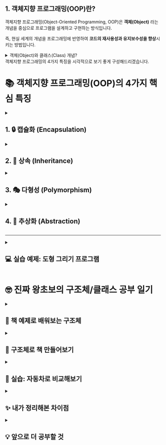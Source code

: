 ## **1. 객체지향 프로그래밍(OOP)란?**

객체지향 프로그래밍(Object-Oriented Programming, OOP)은 **객체(Object)** 라는 개념을 중심으로 프로그램을 설계하고 구현하는 방식입니다.

즉, 현실 세계의 개념을 프로그래밍에 반영하여 **코드의 재사용성과 유지보수성을 향상**시키는 방법입니다.

<details>
<summary>객체(Object)와 클래스(Class) 개념?</summary>
<div markdown="1">

### **📌 객체 (Object)**

- **현실 세계의 사물이나 개념을 코드로 표현한 것**
- 객체는 속성(데이터)과 동작(메서드)을 가집니다.
- 예를 들어, "자동차"라는 객체는 `색상`, `모델`, `속도` 등의 **속성**과 `달리다()`, `정지하다()` 등의 **동작**을 가집니다.

### **📌 클래스 (Class)**

- **객체를 생성하기 위한 설계도(틀)**
- 객체의 속성과 동작을 정의하는 역할을 합니다.
- 클래스는 여러 개의 객체를 생성하는 데 사용할 수 있습니다.

</div>
</details>
객체지향 프로그래밍의 4가지 특징을 시각적으로 보기 좋게 구성해드리겠습니다.



# 📚 객체지향 프로그래밍(OOP)의 4가지 핵심 특징

<details>
<summary><h2>1. 🔒 캡슐화 (Encapsulation)</h2></summary>

- **정의**: 데이터와 메서드를 하나의 객체로 묶고 외부 접근을 제한
- **목적**: 데이터 보호 및 무결성 유지
- **구현 방법**:
  - private/protected 접근 제어자 사용
  - getter/setter 메서드 활용
</details>

<details>
<summary><h2>2. 🔄 상속 (Inheritance)</h2></summary>

- **정의**: 부모 클래스의 특성을 자식 클래스가 물려받음
- **장점**: 
  - 코드 재사용성 향상
  - 유지보수 용이성
- **구현 예시**:
  ```swift
  class Parent { }
  class Child: Parent { }
  ```
</details>

<details>
<summary><h2>3. 🎭 다형성 (Polymorphism)</h2></summary>

- **정의**: 같은 메서드를 다양한 방식으로 구현
- **종류**:
  - 오버라이딩 (Overriding)
  - 오버로딩 (Overloading)
- **핵심**: `override` 키워드로 메서드 재정의
</details>

<details>
<summary><h2>4. 🎯 추상화 (Abstraction)</h2></summary>

- **정의**: 핵심 정보만 남기고 불필요한 정보 숨김
- **구현 방법**:
  - 추상 클래스
  - 프로토콜/인터페이스
- **장점**: 복잡성 감소, 재사용성 증가
</details>

---

<details>
<summary><h2>💻 실습 예제: 도형 그리기 프로그램</h2></summary>

```swift
// 1. Shape 부모 클래스 정의
class Shape {
    func draw() {
        print("도형을 그립니다")
    }
}

// 2. 자식 클래스 구현
class Circle: Shape {
    override func draw() {
        print("○ 원을 그립니다")
    }
}

class Rectangle: Shape {
    override func draw() {
        print("□ 사각형을 그립니다")
    }
}

// 3. 실행 코드
let shapes: [Shape] = [Circle(), Rectangle()]
for shape in shapes {
    shape.draw()
}
```

**실행 결과**:
```
○ 원을 그립니다
□ 사각형을 그립니다
```
</details>

# 🤓 진짜 왕초보의 구조체/클래스 공부 일기

<details>
<summary><h2>📘 책 예제로 배워보는 구조체</h2></summary>

```swift
struct Book {
    var title: String
    var author: String
    
    func displayInfo() {
        print("\(title) by \(author)")
    }
}
```

**😅 내 생각들:**
- 음... `struct`가 클래스랑 다르다는데 아직 잘 모르겠다
- `var title: String` 이런거는 변수 만드는거 같은데 왜 여기다 만들지?
- `displayInfo()` 이건 함수 같은데... 이름 잘 지었나?
</details>

<details>
<summary><h2>🤔 구조체로 책 만들어보기</h2></summary>

```swift
let book1 = Book(title: "Swift Programming", author: "John Doe")
book1.displayInfo()

var book2 = book1
book2.title = "Advanced Swift"
```

**🙈 이해 안 되는 부분:**
- 왜 `Book(title:` 이렇게 쓰는거지? 그냥 `Book("Swift Programming")`은 안되나?
- `let`이랑 `var` 차이가 뭐였더라... 계속 헷갈려
- 복사된다고 하는데 이게 좋은건가...?
</details>

<details>
<summary><h2>🚗 실습: 자동차로 비교해보기</h2></summary>

```swift
class Car {
    var brand: String
    var model: String
    
    init(brand: String, model: String) {
        self.brand = brand
        self.model = model
    }
}
```

**😱 헷갈리는 것들:**
- 클래스는 왜 `init` 을 꼭 써야하지?
- `self`는 뭐지...? 왜 쓰는거지?
- 구조체는 이거 안써도 되던데 왜지?
</details>

<details>
<summary><h2>✨ 내가 정리해본 차이점</h2></summary>

**구조체는:**
- 복사가 된다 (아직도 이해 못함...)
- `init` 안써도 된다 (편함!)
- 상속이 안된다 (이건 나중에 공부해야지...)

**클래스는:**
- 복사가 안되고 참조된다 (이것도 이해 못함 😭)
- `init` 꼭 써야함 (귀찮...)
- 상속된다 (이것도 나중에...)

**🌟 오늘의 깨달음:**
사실 아직도 많이 헷갈리는데... 일단 작은 데이터는 구조체 쓰라고 하니까 그렇게 해야겠다!
</details>

<details>
<summary><h2>💡 앞으로 더 공부할 것</h2></summary>

1. `init`이랑 `self` 개념 제대로 이해하기
2. 값 타입vs참조 타입 차이 알아보기
3. 상속이 뭔지 공부하기
4. 메모리 어떻게 동작하는지 찾아보기

**🙏 선배님들 도와주세요:**
- 실제로는 이거 어떻게 쓰는지 예제 좀 더 보고 싶어요
- 진짜 현업에서는 뭘 더 많이 쓰나요?
- 이거 외우고 있어야 하나요...? 😅
</details>





